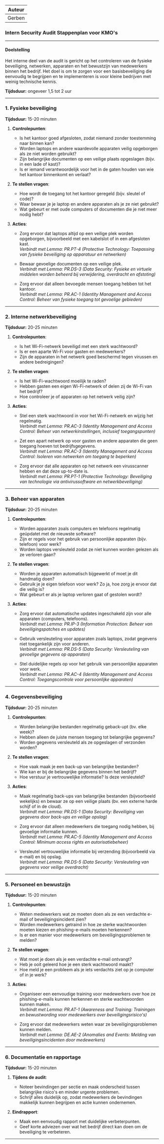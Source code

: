 | **Auteur** |
| ---------- |
| Gerben     |

### **Intern Security Audit Stappenplan voor KMO's**

---

#### **Doelstelling**

Het interne deel van de audit is gericht op het controleren van de fysieke beveiliging, netwerken, apparaten en het bewustzijn van medewerkers binnen het bedrijf. Het doel is om te zorgen voor een basisbeveiliging die eenvoudig te begrijpen en te implementeren is voor kleine bedrijven met weinig technische kennis.

**Tijdsduur:** ongeveer 1,5 tot 2 uur

---

### **1. Fysieke beveiliging**

**Tijdsduur:** 15-20 minuten

1. **Controlepunten**:

   - Is het kantoor goed afgesloten, zodat niemand zonder toestemming naar binnen kan?
   - Worden laptops en andere waardevolle apparaten veilig opgeborgen als ze niet worden gebruikt?
   - Zijn belangrijke documenten op een veilige plaats opgeslagen (bijv. in een lade of kast)?
   - Is er iemand verantwoordelijk voor het in de gaten houden van wie het kantoor binnenkomt en verlaat?

2. **Te stellen vragen**:

   - Hoe wordt de toegang tot het kantoor geregeld (bijv. sleutel of code)?
   - Waar bewaar je je laptop en andere apparaten als je ze niet gebruikt?
   - Wat gebeurt er met oude computers of documenten die je niet meer nodig hebt?

3. **Acties**:

   - Zorg ervoor dat laptops altijd op een veilige plek worden opgeborgen, bijvoorbeeld met een kabelslot of in een afgesloten kast.  
     _Verbindt met Lemma: PR.PT-4 (Protective Technology: Toepassing van fysieke beveiliging op apparatuur en netwerken)_

   - Bewaar gevoelige documenten op een veilige plek.  
     _Verbindt met Lemma: PR.DS-3 (Data Security: Fysieke en virtuele middelen worden beheerd bij verwijdering, overdracht en afstoting)_

   - Zorg ervoor dat alleen bevoegde mensen toegang hebben tot het kantoor.  
     _Verbindt met Lemma: PR.AC-1 (Identity Management and Access Control: Beheer van fysieke toegang tot gevoelige gebieden)_

---

### **2. Interne netwerkbeveiliging**

**Tijdsduur:** 20-25 minuten

1. **Controlepunten**:

   - Is het Wi-Fi-netwerk beveiligd met een sterk wachtwoord?
   - Is er een aparte Wi-Fi voor gasten en medewerkers?
   - Zijn de apparaten in het netwerk goed beschermd tegen virussen en andere bedreigingen?

2. **Te stellen vragen**:

   - Is het Wi-Fi-wachtwoord moeilijk te raden?
   - Hebben gasten een eigen Wi-Fi-netwerk of delen zij de Wi-Fi van het bedrijf?
   - Hoe controleer je of apparaten op het netwerk veilig zijn?

3. **Acties**:

   - Stel een sterk wachtwoord in voor het Wi-Fi-netwerk en wijzig het regelmatig.  
     _Verbindt met Lemma: PR.AC-3 (Identity Management and Access Control: Beheer van netwerkinstellingen, inclusief toegangspunten)_

   - Zet een apart netwerk op voor gasten en andere apparaten die geen toegang hoeven tot bedrijfsgegevens.  
     _Verbindt met Lemma: PR.AC-3 (Identity Management and Access Control: Isoleren van netwerken om toegang te beperken)_

   - Zorg ervoor dat alle apparaten op het netwerk een virusscanner hebben en dat deze up-to-date is.  
     _Verbindt met Lemma: PR.PT-1 (Protective Technology: Beveiliging van technologie via antivirussoftware en netwerkbeveiliging)_

---

### **3. Beheer van apparaten**

**Tijdsduur:** 20-25 minuten

1. **Controlepunten**:

   - Worden apparaten zoals computers en telefoons regelmatig geüpdatet met de nieuwste software?
   - Zijn er regels voor het gebruik van persoonlijke apparaten (bijv. telefoon) voor werk?
   - Worden laptops versleuteld zodat ze niet kunnen worden gelezen als ze verloren gaan?

2. **Te stellen vragen**:

   - Worden je apparaten automatisch bijgewerkt of moet je dit handmatig doen?
   - Gebruik je je eigen telefoon voor werk? Zo ja, hoe zorg je ervoor dat die veilig is?
   - Wat gebeurt er als je laptop verloren gaat of gestolen wordt?

3. **Acties**:

   - Zorg ervoor dat automatische updates ingeschakeld zijn voor alle apparaten (computers, telefoons).  
     _Verbindt met Lemma: PR.IP-3 (Information Protection: Beheer van beveiligingspatches en updates)_

   - Gebruik versleuteling voor apparaten zoals laptops, zodat gegevens niet toegankelijk zijn voor anderen.  
     _Verbindt met Lemma: PR.DS-5 (Data Security: Versleuteling van gevoelige gegevens op apparaten)_

   - Stel duidelijke regels op voor het gebruik van persoonlijke apparaten voor werk.  
     _Verbindt met Lemma: PR.AC-4 (Identity Management and Access Control: Toegangscontrole voor persoonlijke apparaten)_

---

### **4. Gegevensbeveiliging**

**Tijdsduur:** 20-25 minuten

1. **Controlepunten**:

   - Worden belangrijke bestanden regelmatig geback-upt (bv. elke week)?
   - Hebben alleen de juiste mensen toegang tot belangrijke gegevens?
   - Worden gegevens versleuteld als ze opgeslagen of verzonden worden?

2. **Te stellen vragen**:

   - Hoe vaak maak je een back-up van belangrijke bestanden?
   - Wie kan er bij de belangrijke gegevens binnen het bedrijf?
   - Hoe verstuur je vertrouwelijke informatie? Is deze versleuteld?

3. **Acties**:

   - Maak regelmatig back-ups van belangrijke bestanden (bijvoorbeeld wekelijks) en bewaar ze op een veilige plaats (bv. een externe harde schijf of in de cloud).  
     _Verbindt met Lemma: PR.DS-1 (Data Security: Beveiliging van gegevens door back-ups en veilige opslag)_

   - Zorg ervoor dat alleen medewerkers die toegang nodig hebben, bij gevoelige informatie kunnen.  
     _Verbindt met Lemma: PR.AC-5 (Identity Management and Access Control: Minimum access rights en autorisatiebeheer)_

   - Versleutel vertrouwelijke informatie bij verzending (bijvoorbeeld via e-mail) en bij opslag.  
     _Verbindt met Lemma: PR.DS-5 (Data Security: Versleuteling van gegevens voor veilige overdracht)_

---

### **5. Personeel en bewustzijn**

**Tijdsduur:** 15-20 minuten

1. **Controlepunten**:

   - Weten medewerkers wat ze moeten doen als ze een verdachte e-mail of beveiligingsincident zien?
   - Worden medewerkers getraind in hoe ze sterke wachtwoorden moeten kiezen en phishing-e-mails moeten herkennen?
   - Is er een manier voor medewerkers om beveiligingsproblemen te melden?

2. **Te stellen vragen**:

   - Wat moet je doen als je een verdachte e-mail ontvangt?
   - Heb je ooit geleerd hoe je een sterk wachtwoord maakt?
   - Hoe meld je een probleem als je iets verdachts ziet op je computer of in je werk?

3. **Acties**:

   - Organiseer een eenvoudige training voor medewerkers over hoe ze phishing-e-mails kunnen herkennen en sterke wachtwoorden kunnen maken.  
     _Verbindt met Lemma: PR.AT-1 (Awareness and Training: Trainingen en bewustwording voor medewerkers over beveiligingsrisico's)_

   - Zorg ervoor dat medewerkers weten waar ze beveiligingsproblemen kunnen melden.  
     _Verbindt met Lemma: DE.AE-2 (Anomalies and Events: Melding van beveiligingsincidenten door medewerkers)_

---

### **6. Documentatie en rapportage**

**Tijdsduur:** 15-20 minuten

1. **Tijdens de audit**:

   - Noteer bevindingen per sectie en maak onderscheid tussen belangrijke risico's en minder urgente problemen.
   - Schrijf alles duidelijk op, zodat medewerkers de bevindingen makkelijk kunnen begrijpen en actie kunnen ondernemen.

2. **Eindrapport**:
   - Maak een eenvoudig rapport met duidelijke verbeterpunten.
   - Geef korte adviezen over wat het bedrijf direct kan doen om de beveiliging te verbeteren.

---
